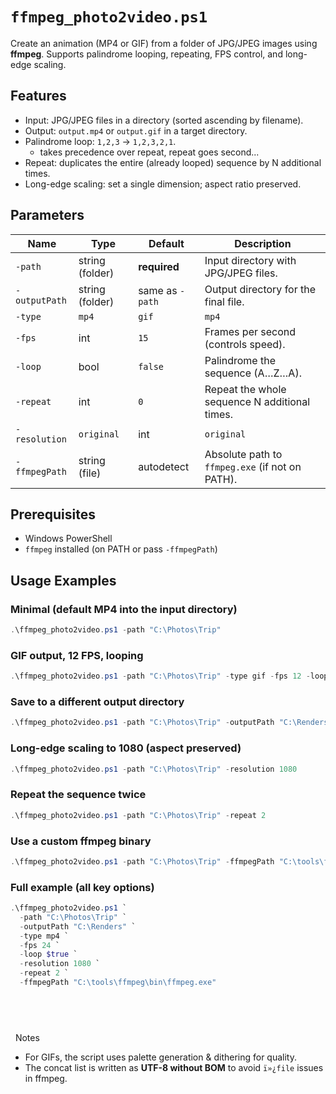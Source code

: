 # `ffmpeg_photo2video.ps1`

Create an animation (MP4 or GIF) from a folder of JPG/JPEG images using **ffmpeg**.
Supports palindrome looping, repeating, FPS control, and long-edge scaling.

## Features

* Input: JPG/JPEG files in a directory (sorted ascending by filename).
* Output: `output.mp4` or `output.gif` in a target directory.
* Palindrome loop: `1,2,3` → `1,2,3,2,1`.
    * takes precedence over repeat, repeat goes second...
* Repeat: duplicates the entire (already looped) sequence by N additional times.
* Long-edge scaling: set a single dimension; aspect ratio preserved.

## Parameters

| Name          | Type             | Default         | Description                                     |
| ------------- | ---------------- | --------------- | ----------------------------------------------- |
| `-path`       | string (folder)  | **required**    | Input directory with JPG/JPEG files.            |
| `-outputPath` | string (folder)  | same as `-path` | Output directory for the final file.            |
| `-type`       | `mp4` | `gif`    | `mp4`           | Output format.                                  |
| `-fps`        | int              | `15`            | Frames per second (controls speed).             |
| `-loop`       | bool             | `false`         | Palindrome the sequence (A…Z…A).                |
| `-repeat`     | int              | `0`             | Repeat the whole sequence N additional times.   |
| `-resolution` | `original` | int | `original`      | Long-edge pixels; aspect preserved.             |
| `-ffmpegPath` | string (file)    | autodetect      | Absolute path to `ffmpeg.exe` (if not on PATH). |

## Prerequisites

* Windows PowerShell
* `ffmpeg` installed (on PATH or pass `-ffmpegPath`)

## Usage Examples

### Minimal (default MP4 into the input directory)

```powershell
.\ffmpeg_photo2video.ps1 -path "C:\Photos\Trip"
```

### GIF output, 12 FPS, looping

```powershell
.\ffmpeg_photo2video.ps1 -path "C:\Photos\Trip" -type gif -fps 12 -loop $true
```

### Save to a different output directory

```powershell
.\ffmpeg_photo2video.ps1 -path "C:\Photos\Trip" -outputPath "C:\Renders"
```

### Long-edge scaling to 1080 (aspect preserved)

```powershell
.\ffmpeg_photo2video.ps1 -path "C:\Photos\Trip" -resolution 1080
```

### Repeat the sequence twice

```powershell
.\ffmpeg_photo2video.ps1 -path "C:\Photos\Trip" -repeat 2
```

### Use a custom ffmpeg binary

```powershell
.\ffmpeg_photo2video.ps1 -path "C:\Photos\Trip" -ffmpegPath "C:\tools\ffmpeg\bin\ffmpeg.exe"
```

### Full example (all key options)

```powershell
.\ffmpeg_photo2video.ps1 `
  -path "C:\Photos\Trip" `
  -outputPath "C:\Renders" `
  -type mp4 `
  -fps 24 `
  -loop $true `
  -resolution 1080 `
  -repeat 2 `
  -ffmpegPath "C:\tools\ffmpeg\bin\ffmpeg.exe"
```

&nbsp;
---
&nbsp;
Notes
* For GIFs, the script uses palette generation & dithering for quality.
* The concat list is written as **UTF-8 without BOM** to avoid `ï»¿file` issues in ffmpeg.
